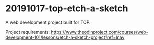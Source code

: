 # 20191017-top-etch-a-sketch

A web development project built for TOP.

Project requirements: https://www.theodinproject.com/courses/web-development-101/lessons/etch-a-sketch-project?ref=lnav
